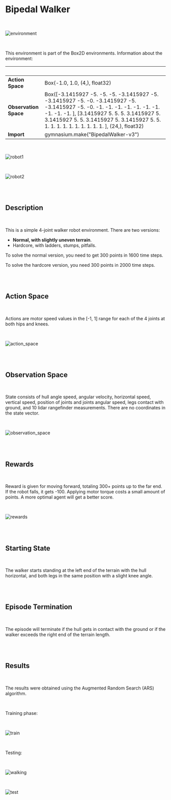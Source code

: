 # <b>Bipedal Walker</b>

<br />

![environment](./Images/bipedal_walker.gif)

<br />

This environment is part of the Box2D environments.
Information about the environment:

| &nbsp;     |            |
|------------|------------|
| <b>Action Space</b>  | 	Box(-1.0, 1.0, (4,), float32)    |
| <b>Observation Space</b>  | Box([-3.1415927 -5. -5. -5. -3.1415927 -5. -3.1415927 -5. -0. -3.1415927 -5. -3.1415927 -5. -0. -1. -1. -1. -1. -1. -1. -1. -1. -1. -1. ], [3.1415927 5. 5. 5. 3.1415927 5. 3.1415927 5. 5. 3.1415927 5. 3.1415927 5. 5. 1. 1. 1. 1. 1. 1. 1. 1. 1. 1. ], (24,), float32)     |
| <b>Import</b>  | gymnasium.make("BipedalWalker-v3")     |

<br />

![robot1](./Images/robot-terminology.png)

<br />

![robot2](./Images/walking-strategies.png)

<br /><br />

## Description

<br />

This is a simple 4-joint walker robot environment. There are two versions:
+ <b>Normal, with slightly uneven terrain</b>.
+ Hardcore, with ladders, stumps, pitfalls.

To solve the normal version, you need to get 300 points in 1600 time steps. 

To solve the hardcore version, you need 300 points in 2000 time steps.

<br /><br />

## Action Space

<br />

Actions are motor speed values in the [-1, 1] range for each of the 4 joints at both hips and knees.

<br />

![action_space](./Images/action-space.png)

<br /><br />

## Observation Space

<br />

State consists of hull angle speed, angular velocity, horizontal speed, vertical speed, position of joints and joints angular speed, legs contact with ground, and 10 lidar rangefinder measurements. There are no coordinates in the state vector.

<br />

![observation_space](./Images/observation-space.png)

<br /><br />

## Rewards

<br />

Reward is given for moving forward, totaling 300+ points up to the far end. If the robot falls, it gets -100. Applying motor torque costs a small amount of points. A more optimal agent will get a better score.

<br />

![rewards](./Images/reward-space.png)

<br /><br />

## Starting State

<br />

The walker starts standing at the left end of the terrain with the hull horizontal, and both legs in the same position with a slight knee angle.

<br /><br />

## Episode Termination

<br />

The episode will terminate if the hull gets in contact with the ground or if the walker exceeds the right end of the terrain length.

<br /><br />

## Results

<br />

The results were obtained using the Augmented Random Search (ARS) algorithm.

<br />

Training phase:

<br />

![train](./Images/bipedal-convergence.png)

<br />

Testing:

<br />

![walking](./Images/bipedalwalker.gif)

<br />

![test](./Images/bipedal-test.png)

<br /><br />